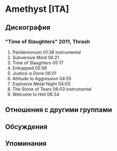 # Amethyst [ITA]



## Дискография

### "Time of Slaughters" 2011, Thrash

1.	 Pandemonium	01:38	  instrumental
2.	 Subversive Mind	06:21	 
3.	 Time of Slaughters	05:17	 
4.	 Entrapped	05:58	 
5.	 Justice is Done	06:01	 
6.	 Attitude to Aggression	04:55	 
7.	 Explosive Metal Night	04:03	 
8.	 The Stone of Tears	06:03	  instrumental
9.	 Welcome to Hell	06:34


## Отношения с другими группами


## Обсуждения


## Упоминания

